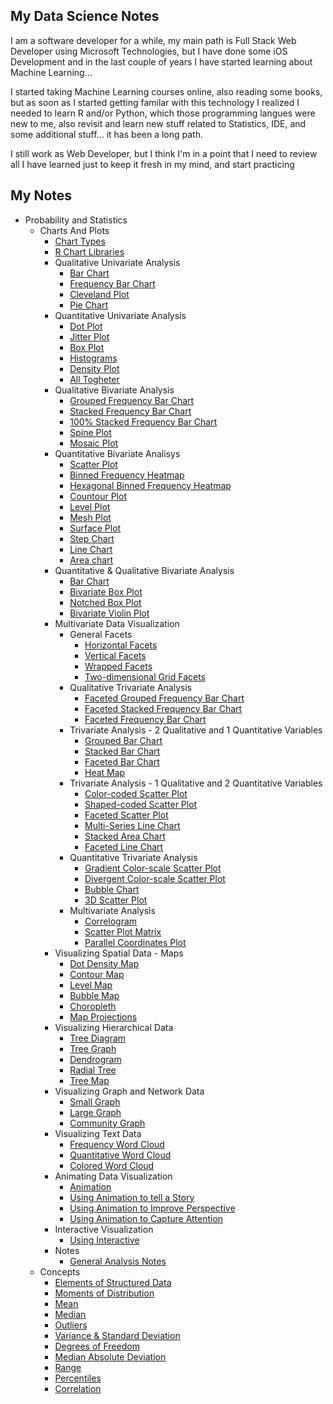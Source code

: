 ## My Data Science Notes

I am a software developer for a while, my main path is Full Stack Web Developer using Microsoft Technologies, but I have done some iOS Development and in the last couple of years I have started learning about Machine Learning...

I started taking Machine Learning courses online, also reading some books, but as soon as I started getting familar with this technology I realized I needed to learn R and/or Python, which those programming langues were new to me, also revisit and learn new stuff related to Statistics, IDE, and some additional stuff... it has been a long path.

I still work as Web Developer, but I think I'm in a point that I need to review all I have learned just to keep it fresh in my mind, and start practicing

## My Notes

* Probability and Statistics
  * Charts And Plots
    * [Chart Types](/pages/statistics/charts/chart_types.md)
    * [R Chart Libraries](/pages/statistics/charts/r_chart_libraries.md)
    * Qualitative Univariate Analysis
      * [Bar Chart](/pages/statistics/charts/bar_chart.md)
      * [Frequency Bar Chart](frequency_bar_chart.md)
      * [Cleveland Plot](cleveland_dot_chart.md)
      * [Pie Chart](pie_chart.md)
    * Quantitative Univariate Analysis
      * [Dot Plot](pages/statistics/charts/dot_plot.md)
      * [Jitter Plot](pages/statistics/charts/jitter_plot.md)
      * [Box Plot](pages/statistics/charts/box_plot.md)
      * [Histograms](/pages/statistics/charts/histograms.md)
      * [Density Plot](pages/statistics/charts/density_plot.md)
      * [All Togheter](pages/statistics/charts/quantitative_univariate_all_in_one.md)
    * Qualitative Bivariate Analysis
      * [Grouped Frequency Bar Chart](pages/statistics/charts/grouped_frequency_bar_chart.md)
      * [Stacked Frequency Bar Chart](pages/statistics/charts/stacked_frequency_bar_chart.md)
      * [100% Stacked Frequency Bar Chart](pages/statistics/charts/100_staked_frequency_bar_chart.md)
      * [Spine Plot](pages/statistics/charts/spined_plot.md)
      * [Mosaic Plot](pages/statistics/charts/mosaic_plot.md)
    * Quantitative Bivariate Analisys
      * [Scatter Plot](pages/statistics/charts/scatter_plot.md)
      * [Binned Frequency Heatmap](pages/statistics/charts/binned_frequency_heatmap.md)
      * [Hexagonal Binned Frequency Heatmap](pages/statistics/charts/binned_hex_heatmap.md)
      * [Countour Plot](pages/statistics/charts/contour_plot.md)
      * [Level Plot](pages/statistics/charts/level_plot.md)
      * [Mesh Plot](pages/statistics/charts/mesh_plot.md)
      * [Surface Plot](pages/statistics/charts/surface_plot.md)
      * [Step Chart](pages/statistics/charts/step_charts.md)
      * [Line Chart](pages/statistics/charts/line_chart.md)
      * [Area chart](pages/statistics/charts/area_chart.md)
    * Quantitative & Qualitative Bivariate Analysis
      * [Bar Chart](pages/statistics/charts/bar_chart_bivariate.md)
      * [Bivariate Box Plot](pages/statistics/charts/box_plot_bivariate.md)
      * [Notched Box Plot](pages/statistics/charts/notched_box_plot.md)
      * [Bivariate Violin Plot](pages/statistics/charts/violin_plot_bi.md)
    * Multivariate Data Visualization
      * General Facets
        * [Horizontal Facets](pages/statistics/charts/facet_horizontal.md)
        * [Vertical Facets](pages/statistics/charts/facet_vertical.md)
        * [Wrapped Facets](pages/statistics/charts/facet_wrapped.md)
        * [Two-dimensional Grid Facets](pages/statistics/charts/facet_2d_grid.md)
      * Qualitative Trivariate Analysis
        * [Faceted Grouped Frequency Bar Chart](pages/statistics/charts/faceted_grouped_frequency_bar_chart.md)
        * [Faceted Stacked Frequency Bar Chart](pages/statistics/charts/facet_wrapped.md)
        * [Faceted Frequency Bar Chart](faceted_frequency_bar_chart.pages/statistics/charts/frequency_bar_chart.md)
      * Trivariate Analysis - 2 Qualitative and 1 Quantitative Variables
        * [Grouped Bar Chart](pages/statistics/charts/grouped_bar_chart_2qual_1quan.md)
        * [Stacked Bar Chart](pages/statistics/charts/stack_bar_chart_2qual_1quan.md)
        * [Faceted Bar Chart](pages/statistics/charts/faceted_bar_chart_2quan_1quan.md)
        * [Heat Map](pages/statistics/charts/heat_map_2quan_1qual.md)
      * Trivariate Analysis - 1 Qualitative and 2 Quantitative Variables
        * [Color-coded Scatter Plot](pages/statistics/charts/color_coded_scatter_plot.md)
        * [Shaped-coded Scatter Plot](pages/statistics/charts/shaped_coded_scatter_plot.md)
        * [Faceted Scatter Plot](pages/statistics/charts/faceted_scatter_plot.md)
        * [Multi-Series Line Chart](pages/statistics/charts/multiseries_line_chart.md)
        * [Stacked Area Chart](pages/statistics/charts/stacked_area_chart.md)
        * [Faceted Line Chart](pages/statistics/charts/faceted_line_chart.md)
      * Quantitative Trivariate Analysis
        * [Gradient Color-scale Scatter Plot](pages/statistics/charts/gradient_color_scale_scatter_plot.md)
        * [Divergent Color-scale Scatter Plot](pages/statistics/charts/divergent_color_scale_scatter_plot.md)
        * [Bubble Chart](pages/statistics/charts/bubble_chart.md)
        * [3D Scatter Plot](pages/statistics/charts/3d_scatter_plot.md)
      * Multivariate Analysis
        * [Correlogram](pages/statistics/charts/correlogram.md)
        * [Scatter Plot Matrix](pages/statistics/charts/scatter_plot_matrix.md)
        * [Parallel Coordinates Plot](pages/statistics/charts/parallel_coordinates_plot.md)
    * Visualizing Spatial Data - Maps
      * [Dot Density Map](pages/statistics/charts/maps_charts.md)
      * [Contour Map](pages/statistics/charts/maps_charts.md)
      * [Level Map](pages/statistics/charts/maps_charts.md)
      * [Bubble Map](pages/statistics/charts/maps_charts.md)
      * [Choropleth](pages/statistics/charts/maps_charts.md)
      * [Map Projections](pages/statistics/charts/maps_charts.md)
    * Visualizing Hierarchical Data
      * [Tree Diagram](pages/statistics/charts/hierarchical_data.md)
      * [Tree Graph](pages/statistics/charts/hierarchical_data.md)
      * [Dendrogram](pages/statistics/charts/hierarchical_data.md)
      * [Radial Tree](pages/statistics/charts/hierarchical_data.md)
      * [Tree Map](pages/statistics/charts/hierarchical_data.md)
    * Visualizing Graph and Network Data
      * [Small Graph](pages/statistics/charts/small_graph.md)
      * [Large Graph](pages/statistics/charts/large_graph.md)
      * [Community Graph](pages/statistics/charts/community_graph.md)
    * Visualizing Text Data
      * [Frequency Word Cloud](pages/statistics/charts/frequency_word_cloud.md)
      * [Quantitative Word Cloud](pages/statistics/charts/quantitative_word_cloud.md)
      * [Colored Word Cloud](pages/statistics/charts/colored_word_cloud.md)
    * Animating Data Visualization
      * [Animation](pages/statistics/charts/animations.md)
      * [Using Animation to tell a Story](pages/statistics/charts/animations.md)
      * [Using Animation to Improve Perspective](pages/statistics/charts/animations.md)
      * [Using Animation to Capture Attention](pages/statistics/charts/animations.md)
    * Interactive Visualization
      * [Using Interactive](pages/statistics/charts/interactive.md)
    * Notes
      * [General Analysis Notes](pages/statistics/charts/general_analysis_notes.md)
  * Concepts
    * [Elements of Structured Data](/pages/statistics/concepts/elements_of_structured_data.md)
    * [Moments of Distribution](/pages/statistics/concepts/moments_of_distribution.md)
    * [Mean](pages/statistics/concepts/mean.md)
    * [Median](pages/statistics/concepts/median.md)
    * [Outliers](pages/statistics/concepts/outliers.md)
    * [Variance & Standard Deviation](pages/statistics/concepts/deviation.md)
    * [Degrees of Freedom](pages/statistics/concepts/degrees_of_freedom.md)
    * [Median Absolute Deviation](pages/statistics/concepts/mad.md)
    * [Range](pages/statistics/concepts/range.md)
    * [Percentiles](pages/statistics/concepts/percentiles.md)
    * [Correlation](/pages/statistics/concepts/correlation.md)

